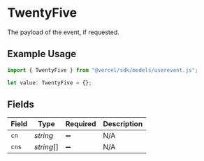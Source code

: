 # TwentyFive

The payload of the event, if requested.

## Example Usage

```typescript
import { TwentyFive } from "@vercel/sdk/models/userevent.js";

let value: TwentyFive = {};
```

## Fields

| Field              | Type               | Required           | Description        |
| ------------------ | ------------------ | ------------------ | ------------------ |
| `cn`               | *string*           | :heavy_minus_sign: | N/A                |
| `cns`              | *string*[]         | :heavy_minus_sign: | N/A                |